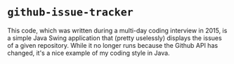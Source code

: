 # `github-issue-tracker`

This code, which was written during a multi-day coding interview in 2015, is a simple Java Swing application that (pretty uselessly) displays the issues of a given repository. While it no longer runs because the Github API has changed, it's a nice example of my coding style in Java.
